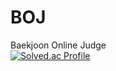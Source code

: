 # BOJ
Baekjoon Online Judge
<br>
[![Solved.ac Profile](http://mazassumnida.wtf/api/generate_badge?boj=22kwak)](https://solved.ac/22kwak)

